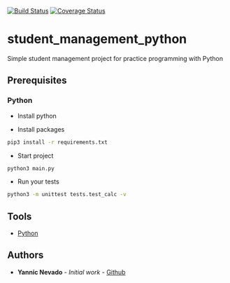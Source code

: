 [![Build Status](https://travis-ci.com/yanehi/student_management_python.svg?branch=master)](https://travis-ci.com/yanehi/student_management_python)
[![Coverage Status](https://coveralls.io/repos/github/yanehi/student_management_python/badge.svg?branch=master)](https://coveralls.io/github/yanehi/student_management_python?branch=master)
# student_management_python
Simple student management project for practice programming with Python 

## Prerequisites

### Python

* Install python

* Install packages
```bash
pip3 install -r requirements.txt
```

* Start project
```bash
python3 main.py
```

* Run your tests
```bash
python3 -m unittest tests.test_calc -v
```


## Tools
* [Python](https://www.python.org/)

## Authors
* **Yannic Nevado** - *Initial work* - [Github](https://github.com/yanehi)
